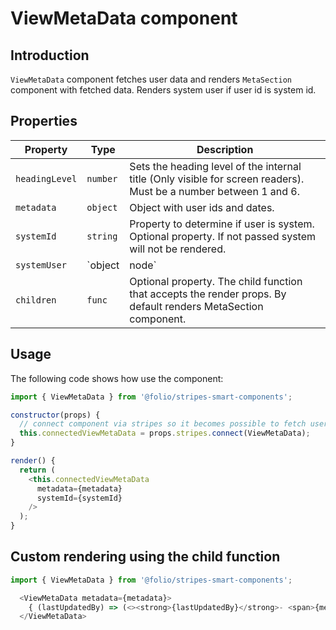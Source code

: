 # ViewMetaData component

## Introduction

`ViewMetaData` component fetches user data and renders `MetaSection` component with fetched data. Renders system user if user id is system id.

## Properties

| Property     | Type            | Description                                                                                            |
|--------------|-----------------|--------------------------------------------------------------------------------------------------------|
| `headingLevel`   | `number`   | Sets the heading level of the internal title (Only visible for screen readers). Must be a number between 1 and 6. |
| `metadata`   | `object`        | Object with user ids and dates.                                                                        |
| `systemId`   | `string`        | Property to determine if user is system. Optional property. If not passed system will not be rendered. |
| `systemUser` | `object | node` | Optional property. By default renders "System".                                                        |
| `children`   | `func`          | Optional property. The child function that accepts the render props. By default renders MetaSection component.                                           |

## Usage

The following code shows how use the component:
```javascript
import { ViewMetaData } from '@folio/stripes-smart-components';

constructor(props) {
  // connect component via stripes so it becomes possible to fetch user data
  this.connectedViewMetaData = props.stripes.connect(ViewMetaData);
}

render() {
  return (
    <this.connectedViewMetaData
      metadata={metadata}
      systemId={systemId}
    />
  );
}
```
## Custom rendering using the child function

```javascript
import { ViewMetaData } from '@folio/stripes-smart-components';

  <ViewMetaData metadata={metadata}>
    { (lastUpdatedBy) => (<><strong>{lastUpdatedBy}</strong>- <span>{metadata.lastUpdatedDate}</span></>)
  </ViewMetaData>
```
